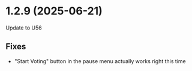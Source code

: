# 1.2.9 (2025-06-21)

Update to U56

## Fixes

- "Start Voting" button in the pause menu actually works right this time
